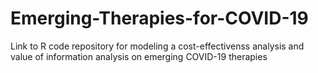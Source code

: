# Emerging-Therapies-for-COVID-19
Link to R code repository for modeling a cost-effectivenss analysis and value of information analysis on emerging COVID-19 therapies
